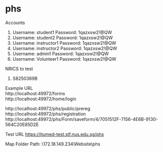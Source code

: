 # phs


Accounts  
1. Username: student1  	Password: 1qazxsw2!@QW  
2. Username: student2  	Password: 1qazxsw2!@QW  
3. Username: instructor1 	Password: 1qazxsw2!@QW  
4. Username: instructor2 	Password: 1qazxsw2!@QW  
5. Username: admin1 	Password: 1qazxsw2!@QW  
6. Username: Volunteer1 Password: 1qazxsw2!@QW

NRICS to test
1. S8250369B

Example URL  
http://localhost:49972/forms  
http://localhost:49972/home/login  

http://localhost:49972/phs/public/prereg
http://localhost:49972/phs/registration
http://localhost:49972/phs/Form/saveform/4/7051512F-7156-4E6B-9130-564C20E85D2E

Test URL
https://itumed-test.stf.nus.edu.sg/phs   


Map Folder Path: \\172.18.149.234\Website\phs   
